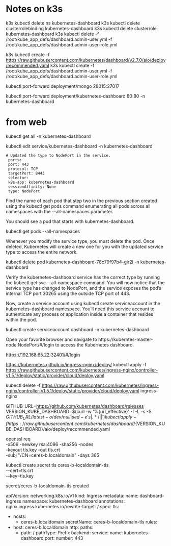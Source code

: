 # Notes on k3s

k3s kubectl delete ns kubernetes-dashboard
k3s kubectl delete clusterrolebinding kubernetes-dashboard
k3s kubectl delete clusterrole kubernetes-dashboard
k3s kubectl delete -f /root/kube_app_defs/dashboard.admin-user.yml -f /root/kube_app_defs/dashboard.admin-user-role.yml


k3s kubectl create -f https://raw.githubusercontent.com/kubernetes/dashboard/v2.7.0/aio/deploy/recommended.yaml
k3s kubectl create -f /root/kube_app_defs/dashboard.admin-user.yml -f /root/kube_app_defs/dashboard.admin-user-role.yml

kubectl port-forward deployment/mongo 28015:27017

kubectl port-forward deployment/kubernetes-dashboard 80:80 -n kubernetes-dashboard



# from web

kubectl get all -n kubernetes-dashboard

kubectl edit service/kubernetes-dashboard -n kubernetes-dashboard

```
# Updated the type to NodePort in the service.
 ports:
 port: 443 
 protocol: TCP
 targetPort: 8443
 selector:
 k8s-app: kubernetes-dashboard
 sessionAffinity: None
 type: NodePort 
```

Find the name of each pod that step two in the previous section created using the kubectl get pods command enumerating all pods across all namespaces with the --all-namespaces parameter.

You should see a pod that starts with kubernetes-dashboard.

kubectl get pods --all-namespaces

Whenever you modify the service type, you must delete the pod. Once deleted, Kubernetes will create a new one for you with the updated service type to access the entire network.

kubectl delete pod kubernetes-dashboard-78c79f97b4-gjr2l -n kubernetes-dashboard

Verify the kubernetes-dashboard service has the correct type by running the kubectl get svc --all-namespace command. You will now notice that the service type has changed to NodePort, and the service exposes the pod’s internal TCP port 30265 using the outside TCP port of 443.

Now, create a service account using kubectl create serviceaccount in the kubernetes-dashboard namespace. You’ll need this service account to authenticate any process or application inside a container that resides within the pod.

kubectl create serviceaccount dashboard -n kubernetes-dashboard



Open your favorite browser and navigate to https://kuberntes-master-node:NodePort/#/login to access the Kubernetes dashboard.

https://192.168.65.22:32401/#/login



https://kubernetes.github.io/ingress-nginx/deploy/
kubectl apply -f https://raw.githubusercontent.com/kubernetes/ingress-nginx/controller-v1.5.1/deploy/static/provider/cloud/deploy.yaml

kubectl delete -f https://raw.githubusercontent.com/kubernetes/ingress-nginx/controller-v1.5.1/deploy/static/provider/cloud/deploy.yaml
ingress-nginx 


GITHUB_URL=https://github.com/kubernetes/dashboard/releases
VERSION_KUBE_DASHBOARD=$(curl -w '%{url_effective}' -I -L -s -S ${GITHUB_URL}/latest -o /dev/null | sed -e 's|.*/||')
kubectl apply -f https://raw.githubusercontent.com/kubernetes/dashboard/${VERSION_KUBE_DASHBOARD}/aio/deploy/recommended.yaml



openssl req \
-x509 -newkey rsa:4096 -sha256 -nodes \
-keyout tls.key -out tls.crt \
-subj "/CN=ceres-b.localdomain" -days 365

kubectl create secret tls ceres-b-localdomain-tls \
--cert=tls.crt \
--key=tls.key

secret/ceres-b-localdomain-tls created



apiVersion: networking.k8s.io/v1
kind: Ingress
metadata:
  name: dashboard-ingress
  namespace: kubernetes-dashboard
  annotations:
    nginx.ingress.kubernetes.io/rewrite-target: /
spec:
  tls:
  - hosts:
      - ceres-b.localdomain
    secretName: ceres-b-localdomain-tls
  rules:
  - host: ceres-b.localdomain
    http:
      paths:
      - path: /
        pathType: Prefix
        backend:
          service:
            name: kubernetes-dashboard
            port:
              number: 443
 





